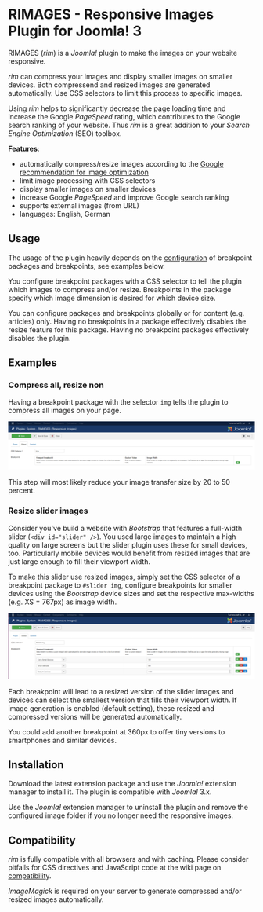 # RIMAGES - Responsive Images Plugin for Joomla! 3

RIMAGES (*rim*) is a *Joomla!* plugin to make the images on your website responsive.

*rim* can compress your images and display smaller images on smaller devices.
Both compressend and resized images are generated automatically.
Use CSS selectors to limit this process to specific images.

Using *rim* helps to significantly decrease the page loading time and increase the Google *PageSpeed* rating, which contributes to the Google search ranking of your website.
Thus *rim* is a great addition to your *Search Engine Optimization* (SEO) toolbox.

**Features**:

* automatically compress/resize images according to the [Google recommendation for image optimization](https://developers.google.com/speed/docs/insights/OptimizeImages)
* limit image processing with CSS selectors
* display smaller images on smaller devices
* increase Google *PageSpeed* and improve Google search ranking
* supports external images (from URL)
* languages: English, German

## Usage

The usage of the plugin heavily depends on the [configuration](https://github.com/sebschlicht/plg_system_rimages/wiki/Configuration) of breakpoint packages and breakpoints, see examples below.

You configure breakpoint packages with a CSS selector to tell the plugin which images to compress and/or resize.
Breakpoints in the package specify which image dimension is desired for which device size.

You can configure packages and breakpoints globally or for content (e.g. articles) only.
Having no breakpoints in a package effectively disables the resize feature for this package.
Having no breakpoint packages effectively disables the plugin.

## Examples

### Compress all, resize non

Having a breakpoint package with the selector `img` tells the plugin to compress all images on your page.

![Universal breakpoint package configuration screenshot](https://github.com/sebschlicht/plg_system_rimages/blob/master/images/screen_rimages_img.png)

This step will most likely reduce your image transfer size by 20 to 50 percent.

### Resize slider images

Consider you've build a website with *Bootstrap* that features a full-width slider (`<div id="slider" />`).
You used large images to maintain a high quality on large screens but the slider plugin uses these for small devices, too.
Particularly mobile devices would benefit from resized images that are just large enough to fill their viewport width.

To make this slider use resized images, simply set the CSS selector of a breakpoint package to `#slider img`, configure breakpoints for smaller devices using the *Bootstrap* device sizes and set the respective max-widths (e.g. XS = 767px) as image width.

![Slider breakpoint package configuration screenshot](https://github.com/sebschlicht/plg_system_rimages/blob/master/images/screen_rimages_slider.png)

Each breakpoint will lead to a resized version of the slider images and devices can select the smallest version that fills their viewport width.
If image generation is enabled (default setting), these resized and compressed versions will be generated automatically.

You could add another breakpoint at 360px to offer tiny versions to smartphones and similar devices.

## Installation

Download the latest extension package and use the *Joomla!* extension manager to install it.
The plugin is compatible with *Joomla!* 3.x.

Use the *Joomla!* extension manager to uninstall the plugin and remove the configured image folder if you no longer need the responsive images.

## Compatibility

*rim* is fully compatible with all browsers and with caching.
Please consider pitfalls for CSS directives and JavaScript code at the wiki page on [compatibility](https://github.com/sebschlicht/plg_system_rimages/wiki/Compatibility).

*ImageMagick* is required on your server to generate compressed and/or resized images automatically.
